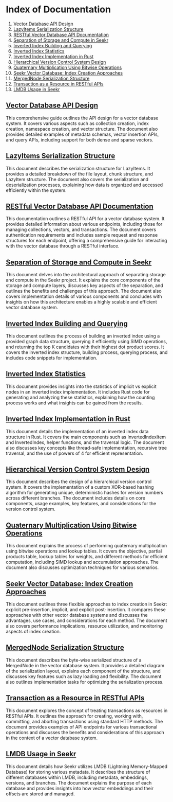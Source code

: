 # Index of Documentation


1. [Vector Database API Design](http-api.org)
2. [LazyItems Serialization Structure](lazy_items.org)
3. [RESTful Vector Database API Documentation](RESTful-api.org)
4. [Separation of Storage and Compute in Seekr](Separation_of_Storage_and_Compute.org)
5. [Inverted Index Building and Querying](inverted_index_design.org)
6. [Inverted Index Statistics](inverted_index_stats.org)
7. [Inverted Index Implementation in Rust](inverted_index_ds.org)
8. [Hierarchical Version Control System Design](versioning.org)
9. [Quaternary Multiplication Using Bitwise Operations](quaternary_multiplication.org)
10. [Seekr Vector Database: Index Creation Approaches](indexing.org)
11. [MergedNode Serialization Structure](node_serialization.org)
12. [Transaction as a Resource in RESTful APIs](transactions.org)
13. [LMDB Usage in Seekr](lmdb.org)


## [Vector Database API Design](http-api.org)

This comprehensive guide outlines the API design for a vector database system. It covers various aspects such as collection creation, index creation, namespace creation, and vector structure. The document also provides detailed examples of metadata schemas, vector insertion APIs, and query APIs, including support for both dense and sparse vectors.

## [LazyItems Serialization Structure](lazy_items.org)

This document describes the serialization structure for LazyItems. It provides a detailed breakdown of the file layout, chunk structure, and LazyItem structure. The document also covers the serialization and deserialization processes, explaining how data is organized and accessed efficiently within the system.

## [RESTful Vector Database API Documentation](RESTful-api.org)

This documentation outlines a RESTful API for a vector database system. It provides detailed information about various endpoints, including those for managing collections, vectors, and transactions. The document covers authentication requirements and includes sample request and response structures for each endpoint, offering a comprehensive guide for interacting with the vector database through a RESTful interface.

## [Separation of Storage and Compute in Seekr](Separation_of_Storage_and_Compute.org)

This document delves into the architectural approach of separating storage and compute in the Seekr project. It explains the core components of the storage and compute layers, discusses key aspects of the separation, and outlines the benefits and challenges of this approach. The document also covers implementation details of various components and concludes with insights on how this architecture enables a highly scalable and efficient vector database system.

## [Inverted Index Building and Querying](inverted_index_design.org)

This document outlines the process of building an inverted index using a provided graph data structure, querying it efficiently using SIMD operations, and returning the top K candidates with their highest dot product scores. It covers the inverted index structure, building process, querying process, and includes code snippets for implementation.

## [Inverted Index Statistics](inverted_index_stats.org)

This document provides insights into the statistics of implicit vs explicit nodes in an inverted index implementation. It includes Rust code for generating and analyzing these statistics, explaining how the counting process works and what insights can be gained from the results.

## [Inverted Index Implementation in Rust](inverted_index_ds.org)

This document details the implementation of an inverted index data structure in Rust. It covers the main components such as InvertedIndexItem and InvertedIndex, helper functions, and the traversal logic. The document also discusses key concepts like thread-safe implementation, recursive tree traversal, and the use of powers of 4 for efficient representation.

## [Hierarchical Version Control System Design](versioning.org)

This document describes the design of a hierarchical version control system. It covers the implementation of a custom XOR-based hashing algorithm for generating unique, deterministic hashes for version numbers across different branches. The document includes details on core components, usage examples, key features, and considerations for the version control system.

## [Quaternary Multiplication Using Bitwise Operations](quaternary_multiplication.org)

This document explains the process of performing quaternary multiplication using bitwise operations and lookup tables. It covers the objective, partial products table, lookup tables for weights, and different methods for efficient computation, including SIMD lookup and accumulation approaches. The document also discusses optimization techniques for various scenarios.

## [Seekr Vector Database: Index Creation Approaches](indexing.org)

This document outlines three flexible approaches to index creation in Seekr: explicit pre-insertion, implicit, and explicit post-insertion. It compares these approaches with other vector database systems and discusses the advantages, use cases, and considerations for each method. The document also covers performance implications, resource utilization, and monitoring aspects of index creation.

## [MergedNode Serialization Structure](node_serialization.org)

This document describes the byte-wise serialized structure of a MergedNode in the vector database system. It provides a detailed diagram of the serialization layout, explains each component of the structure, and discusses key features such as lazy loading and flexibility. The document also outlines implementation tasks for optimizing the serialization process.

## [Transaction as a Resource in RESTful APIs](transactions.org)

This document explores the concept of treating transactions as resources in RESTful APIs. It outlines the approach for creating, working with, committing, and aborting transactions using standard HTTP methods. The document provides examples of API endpoints for various transactional operations and discusses the benefits and considerations of this approach in the context of a vector database system.

## [LMDB Usage in Seekr](lmdb.org)

This document details how Seekr utilizes LMDB (Lightning Memory-Mapped Database) for storing various metadata. It describes the structure of different databases within LMDB, including metadata, embeddings, versions, and branches. The document explains the purpose of each database and provides insights into how vector embeddings and their offsets are stored and managed.
